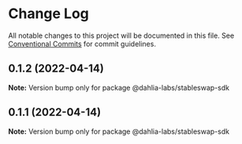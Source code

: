 # Change Log

All notable changes to this project will be documented in this file.
See [Conventional Commits](https://conventionalcommits.org) for commit guidelines.

## 0.1.2 (2022-04-14)

**Note:** Version bump only for package @dahlia-labs/stableswap-sdk





## 0.1.1 (2022-04-14)

**Note:** Version bump only for package @dahlia-labs/stableswap-sdk
